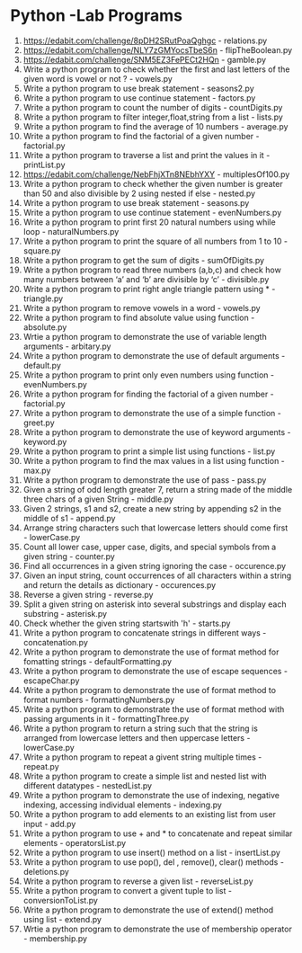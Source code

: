 # Python -Lab Programs

1. https://edabit.com/challenge/8pDH2SRutPoaQghgc - relations.py
2. https://edabit.com/challenge/NLY7zGMYocsTbeS6n - flipTheBoolean.py
3. https://edabit.com/challenge/SNM5EZ3FePECt2HQn - gamble.py
4. Write a python program to check whether the first and last letters of the given word is vowel or not ? - vowels.py
5. Write a python program to use break statement - seasons2.py
6. Write a python program to use continue statement - factors.py
7. Write a python program to count the number of digits - countDigits.py
8. Write a python program to filter integer,float,string from a list - lists.py
9. Write a python program to find the average of 10 numbers - average.py
10. Write a python program to find the factorial of a given number - factorial.py
11. Write a python program to traverse a list and print the values in it - printList.py
12. https://edabit.com/challenge/NebFhjXTn8NEbhYXY - multiplesOf100.py
13. Write a python program to check whether the given number is greater than 50 and also divisible by 2 using nested if else - nested.py
14. Write a python program to use break statement - seasons.py
15. Write a python program to use continue statement - evenNumbers.py
16. Write a python program to print first 20 natural numbers using while loop - naturalNumbers.py
17. Write a python program to print the square of all numbers from 1 to 10 - square.py
18. Write a python program to get the sum of digits - sumOfDigits.py
19. Write a python program to read three numbers (a,b,c) and check how many numbers between ‘a’ and ‘b’ are divisible by ‘c’ - divisible.py
20. Write a python program to print right angle triangle pattern using * - triangle.py
21. Write a python program to remove vowels in a word - vowels.py
22. Write a python program to find absolute value using function - absolute.py
23. Wrtie a python program to demonstrate the use of variable length arguments - arbitary.py
24. Write a python program to demonstrate the use of default arguments - default.py
25. Write a python program to print only even numbers using function - evenNumbers.py
26. Write a python program for finding the factorial of a given number - factorial.py
27. Write a python program to demonstrate the use of a simple function - greet.py
28. Write a python program to demonstrate the use of keyword arguments - keyword.py
29. Write a python program to print a simple list using functions - list.py
30. Write a python program to find the max values in a list using function - max.py 
31. Write a python program to demonstrate the use of pass - pass.py
32. Given a string of odd length greater 7, return a string made of the middle three chars of a given String - middle.py
33. Given 2 strings, s1 and s2, create a new string by appending s2 in the middle of s1 - append.py
34. Arrange string characters such that lowercase letters should come first - lowerCase.py
35. Count all lower case, upper case, digits, and special symbols from a given string - counter.py
36. Find all occurrences in a given string ignoring the case - occurence.py
37. Given an input string, count occurrences of all characters within a string and return the details as dictionary - occurences.py 
38. Reverse a given string - reverse.py
39. Split a given string on asterisk into several substrings and display each substring - asterisk.py
40. Check whether the given string startswith 'h' - starts.py
41. Write a python program to concatenate strings in different ways - concatenation.py
42. Write a python program to demonstrate the use of format method for fomatting strings - defaultFormatting.py
43. Write a python program to demonstrate the use of escape sequences - escapeChar.py
44. Write a python program to demonstrate the use of format method to format numbers - formattingNumbers.py
45. Write a python program to demonstrate the use of format method with passing arguments in it - formattingThree.py
46. Write a python program to return a string such that the string is arranged from lowercase letters and then uppercase letters - lowerCase.py
47. Write a python program to repeat a givent string multiple times - repeat.py
48. Write a python program to create a simple list and nested list with different datatypes - nestedList.py
49. Write a python program to demonstrate the use of indexing, negative indexing, accessing individual elements - indexing.py
50. Write a python program to add elements to an existing list from user input - add.py
51. Write a python program to use + and * to concatenate and repeat similar elements - operatorsList.py
52. Write a python program to use insert() method on a list  - insertList.py
53. Write a python program to use pop(), del , remove(), clear() methods - deletions.py
54. Write a python program to reverse a given list - reverseList.py
55. Write a python program to convert a givent tuple to list - conversionToList.py
56. Write a python program to demonstrate the use of extend() method using list - extend.py
57. Wrtie a python program to demonstrate the use of membership operator - membership.py
